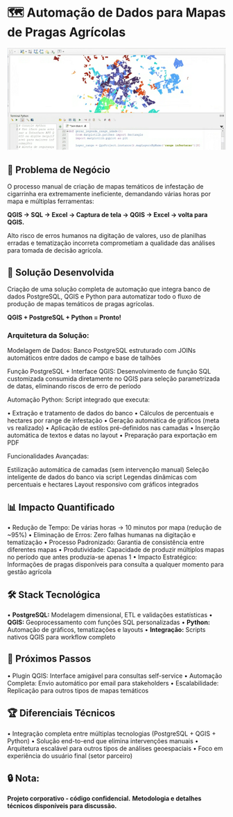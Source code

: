 # 🗺️ **Automação de Dados para Mapas de Pragas Agrícolas**

![](mapa_exemplo.png)


## 🎯 **Problema de Negócio**
O processo manual de criação de mapas temáticos de infestação de cigarrinha era extremamente ineficiente, demandando várias horas por mapa e múltiplas ferramentas:

   **QGIS → SQL → Excel → Captura de tela → QGIS → Excel → volta para QGIS.**

Alto risco de erros humanos na digitação de valores, uso de planilhas erradas e tematização incorreta comprometiam a qualidade das análises para tomada de decisão agrícola.

## 🚀 **Solução Desenvolvida**

Criação de uma solução completa de automação que integra banco de dados PostgreSQL, QGIS e Python para automatizar todo o fluxo de produção de mapas temáticos de pragas agrícolas.
   
   **QGIS + PostgreSQL + Python = Pronto!**

### Arquitetura da Solução:

Modelagem de Dados: Banco PostgreSQL estruturado com JOINs automáticos entre dados de campo e base de talhões

Função PostgreSQL + Interface QGIS: Desenvolvimento de função SQL customizada consumida diretamente no QGIS para seleção parametrizada de datas, eliminando riscos de erro de período

Automação Python: Script integrado que executa:

• Extração e tratamento de dados do banco
• Cálculos de percentuais e hectares por range de infestação
• Geração automática de gráficos (meta vs realizado)
• Aplicação de estilos pré-definidos nas camadas
• Inserção automática de textos e datas no layout
• Preparação para exportação em PDF

Funcionalidades Avançadas:

Estilização automática de camadas (sem intervenção manual)
Seleção inteligente de dados do banco via script
Legendas dinâmicas com percentuais e hectares
Layout responsivo com gráficos integrados

## 📊 **Impacto Quantificado**

• Redução de Tempo: De várias horas → 10 minutos por mapa (redução de ~95%)
• Eliminação de Erros: Zero falhas humanas na digitação e tematização
• Processo Padronizado: Garantia de consistência entre diferentes mapas
• Produtividade: Capacidade de produzir múltiplos mapas no período que antes produzia-se apenas 1 
• Impacto Estratégico: Informações de pragas disponíveis para consulta a qualquer momento para gestão agrícola

## 🛠️ **Stack Tecnológica**

• **PostgreSQL:** Modelagem dimensional, ETL e validações estatísticas
• **QGIS:** Geoprocessamento com funções SQL personalizadas
• **Python:** Automação de gráficos, tematizações e layouts
• **Integração:** Scripts nativos QGIS para workflow completo

## 🔮 **Próximos Passos**

• Plugin QGIS: Interface amigável para consultas self-service
• Automação Completa: Envio automático por email para stakeholders
• Escalabilidade: Replicação para outros tipos de mapas temáticos

## 🏆 **Diferenciais Técnicos**

• Integração completa entre múltiplas tecnologias (PostgreSQL + QGIS + Python)
• Solução end-to-end que elimina intervenções manuais
• Arquitetura escalável para outros tipos de análises geoespaciais
• Foco em experiência do usuário final (setor parceiro)

## 🔒 **Nota:** 
**Projeto corporativo - código confidencial.**
**Metodologia e detalhes técnicos disponíveis para discussão.**
